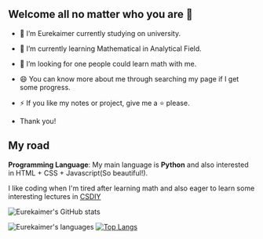 ## Welcome all no matter who you are 👋




- 🔭 I’m Eurekaimer currently studying on university. 
- 🌱 I’m currently learning Mathematical in Analytical Field.
- 🤔 I’m looking for one people could learn math with me.
- 😄 You can know more about me through searching my page if I get some progress.
- ⚡ If you like my notes or project, give me a ⭐ please.

- Thank you!

## My road

**Programming Language**:  My main language is **Python** and also interested in HTML + CSS + Javascript(So beautiful!). 

I like coding when I'm tired after learning math and also eager to learn some interesting lectures in [CSDIY](https://csdiy.wiki/)

![Eurekaimer's GitHub stats](https://github-readme-stats.vercel.app/api?username=Eurekaimer&theme=blue)

![Eurekaimer's languages](https://github-readme-stats.vercel.app/api/top-langs/?username=Eurekaimer&theme=blue)
[![Top Langs](https://github-readme-stats.vercel.app/api/top-langs/?username=Eurekaimer&layout=compact)](https://github.com/Eurekaimer/github-readme-stats)

